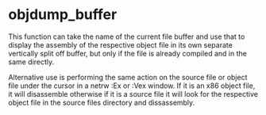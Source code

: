 # objdump_buffer

This function can take the name of the current file buffer and use that to display the assembly of the respective object file in its own separate vertically split off buffer, but only if the file is already compiled and in the same directly.

Alternative use is performing the same action on the source file or object file under the cursor in a netrw :Ex or :Vex window. If it is an x86 object file, it will disassemble otherwise if it is a source file it will look for the respective object file in the source files directory and dissassembly.
